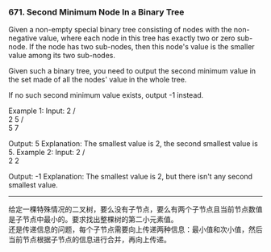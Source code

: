 ### 671. Second Minimum Node In a Binary Tree

Given a non-empty special binary tree consisting of nodes with the non-negative value, where each node in this tree has exactly two or zero sub-node. If the node has two sub-nodes, then this node's value is the smaller value among its two sub-nodes.

Given such a binary tree, you need to output the second minimum value in the set made of all the nodes' value in the whole tree.

If no such second minimum value exists, output -1 instead.

Example 1:
Input: 
    2
   / \
  2   5
     / \
    5   7

Output: 5
Explanation: The smallest value is 2, the second smallest value is 5.
Example 2:
Input: 
    2
   / \
  2   2

Output: -1
Explanation: The smallest value is 2, but there isn't any second smallest value.

* * *

给定一棵特殊情况的二叉树，要么没有子节点，要么有两个子节点且当前节点数值是子节点中最小的。要求找出整棵树的第二小元素值。   
还是传递信息的问题，每个子节点需要向上传递两种信息：最小值和次小值，然后当前节点根据子节点的信息进行合并，再向上传递。


